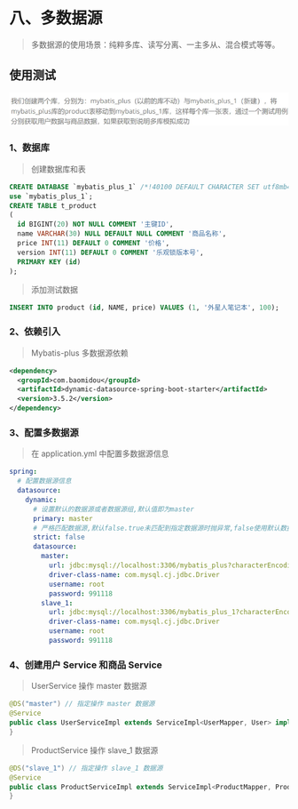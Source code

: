 # 八、多数据源

> 多数据源的使用场景：纯粹多库、读写分离、一主多从、混合模式等等。

## 使用测试

![img_40.png](img_40.png)

### 1、数据库

> 创建数据库和表

```sql
CREATE DATABASE `mybatis_plus_1` /*!40100 DEFAULT CHARACTER SET utf8mb4 */;
use `mybatis_plus_1`;
CREATE TABLE t_product
(
  id BIGINT(20) NOT NULL COMMENT '主键ID',
  name VARCHAR(30) NULL DEFAULT NULL COMMENT '商品名称',
  price INT(11) DEFAULT 0 COMMENT '价格',
  version INT(11) DEFAULT 0 COMMENT '乐观锁版本号',
  PRIMARY KEY (id)
);
```

> 添加测试数据

```sql
INSERT INTO product (id, NAME, price) VALUES (1, '外星人笔记本', 100);
```

### 2、依赖引入

> Mybatis-plus 多数据源依赖

```xml
<dependency>
  <groupId>com.baomidou</groupId>
  <artifactId>dynamic-datasource-spring-boot-starter</artifactId>
  <version>3.5.2</version>
</dependency>
```

### 3、配置多数据源

> 在 application.yml 中配置多数据源信息

```yaml
spring:
  # 配置数据源信息
  datasource:
    dynamic:
      # 设置默认的数据源或者数据源组,默认值即为master
      primary: master
      # 严格匹配数据源,默认false.true未匹配到指定数据源时抛异常,false使用默认数据源
      strict: false
      datasource:
        master:
          url: jdbc:mysql://localhost:3306/mybatis_plus?characterEncoding=utf-8&useSSL=false
          driver-class-name: com.mysql.cj.jdbc.Driver
          username: root
          password: 991118
        slave_1:
          url: jdbc:mysql://localhost:3306/mybatis_plus_1?characterEncoding=utf-8&useSSL=false
          driver-class-name: com.mysql.cj.jdbc.Driver
          username: root
          password: 991118
```

### 4、创建用户 Service 和商品 Service

> UserService 操作 master 数据源

```java
@DS("master") // 指定操作 master 数据源
@Service
public class UserServiceImpl extends ServiceImpl<UserMapper, User> implements UserService {
}
```

> ProductService 操作 slave_1 数据源

```java
@DS("slave_1") // 指定操作 slave_1 数据源
@Service
public class ProductServiceImpl extends ServiceImpl<ProductMapper, Product> implements ProductService {
}
```
